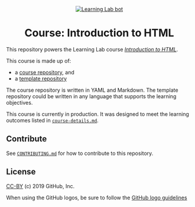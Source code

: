 <p align="center"><a href="https://lab.github.com/"><img alt="Learning Lab bot" src="https://user-images.githubusercontent.com/16547949/62085817-83232580-b22a-11e9-8693-7c54205b04e5.png"></a></p>

<h1 align="center">Course: Introduction to HTML </h1>

This repository powers the Learning Lab course [_Introduction to HTML_](https://lab.github.com/githubtraining/introduction-to-html). 

This course is made up of:
- a [course repository](https://github.com/githubtraining/intro-to-html/), and
- a [template repository](https://github.com/githubtraining/intro-to-html-template)

The course repository is written in YAML and Markdown. The template repository could be written in any language that supports the learning objectives.

This course is currently in production. It was designed to meet the learning outcomes listed in [`course-details.md`](course-details.md). 

## Contribute

See [`CONTRIBUTING.md`](CONTRIBUTING.md) for how to contribute to this repository.

## License

[CC-BY](../LICENSE) (c) 2019 GitHub, Inc.

When using the GitHub logos, be sure to follow the [GitHub logo guidelines](https://github.com/logos)
